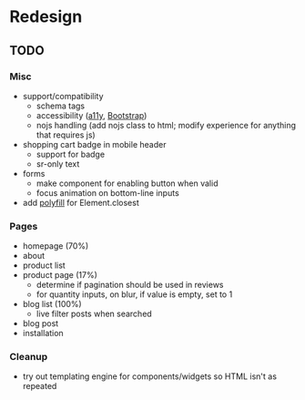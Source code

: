 # Redesign

## TODO

### Misc

- support/compatibility
  - schema tags
  - accessibility ([a11y](http://a11yproject.com/checklist.html), [Bootstrap](http://getbootstrap.com/getting-started/#accessibility))
  - nojs handling (add nojs class to html; modify experience for anything that requires js)
- shopping cart badge in mobile header
  - support for badge
  - sr-only text
- forms
  - make component for enabling button when valid
  - focus animation on bottom-line inputs
- add [polyfill](https://developer.mozilla.org/en-US/docs/Web/API/Element/closest) for Element.closest

### Pages

- homepage (70%)
- about
- product list
- product page (17%)
  - determine if pagination should be used in reviews
  - for quantity inputs, on blur, if value is empty, set to 1
- blog list (100%)
  - live filter posts when searched
- blog post
- installation

### Cleanup

- try out templating engine for components/widgets so HTML isn't as repeated

